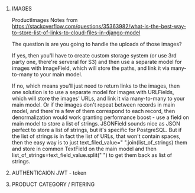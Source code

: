 1. IMAGES

    ProductImages Notes from  https://stackoverflow.com/questions/35363982/what-is-the-best-way-to-store-list-of-links-to-cloud-files-in-django-model
    
    The question is are you going to handle the uploads of those images?
    
    If yes, then you'll have to create custom storage system (or use 3rd party one, there're serveral for S3) and then
    use a separate model for images with ImageField, which will store the paths, and link it via many-to-many to your
    main model.
    
    If no, which means you'll just need to return links to the images, then one solution is to use a separate model for
    images with URLFields, which will store the images' URLs, and link it via many-to-many to your main model. Or if
    the images don't repeat between records in main model, and there're a few of them correspond to each record,
    then denormalization would work granting performance boost - use a field on main model to store a list of strings.
    JSONField sounds nice as JSON perfect to store a list of strings, but it's specific for PostgreSQL. But if the list
    of strings is in fact the list of URLs, that won't contain spaces, then the easy way is to just text_filed_value="
    ".join(list_of_strings) them and store in common TextField on the main model and then
    list_of_strings=text_field_value.split(" ") to get them back as list of strings.
   
2. AUTHENTICAION
    JWT - token
   
3. PRODUCT CATEGORY / FITERING
    